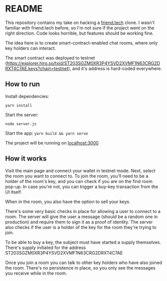 # README

This repository contains my take on hacking a [friend.tech](https://docs.hiro.so/hacks/build-a-friend-tech-clone) clone. I wasn't familiar with friend.tech before, so I'm not sure if the project went on the right direction. Code looks horrible, but features should be working fine.

The idea here is to create smart-contract-enabled chat rooms, where only key holders can interact.

The smart contract was deployed to testnet (https://explorer.hiro.so/txid/ST203SGZM0XR3P4YSVD2XVMF1N63CRG2DRXT4C7AE.keys?chain=testnet), and it's address is hard-coded everywhere.

## How to run

Install dependencies:

`yarn install`

Start the server:

`node server.js`

Start the app: `yarn build && yarn serve`

The project will be running on [localhost:3000](http://localhost:3000)

## How it works

Visit the main page and connect your wallet in testnet mode. Next, select the room you want to connect to. To join the room, you'll need to be a holder of the room's key, and you can check if you are on the find room pop-up. In case you're not, you can trigger a buy-key transaction from the UI itself.

When in the room, you also have the option to sell your keys.

There's some very basic checks in place for allowing a user to connect to a room. The server will give the user a message (should be a random one in production) and require them to sign it as a proof of identity. The server also checks if the user is a holder of the key for the room they're trying to join.

To be able to buy a key, the subject must have started a supply themselves. There's supply initiated for the address ST203SGZM0XR3P4YSVD2XVMF1N63CRG2DRXT4C7AE

Once you join a room you can talk to other key holders who have also joined the room. There's no persistence in place, so you only see the messages you receive while in the room.
